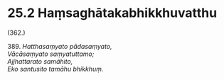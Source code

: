 # 25.2 Haṃsaghātakabhikkhuvatthu

(362.)

389\. _Hatthasaṃyato pādasaṃyato,_  
_Vācāsaṃyato saṃyatuttamo;_  
_Ajjhattarato samāhito,_  
_Eko santusito tamāhu bhikkhuṃ._
